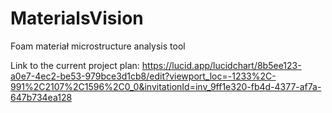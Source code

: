 # MaterialsVision
Foam materiał microstructure analysis tool

Link to the current project plan: https://lucid.app/lucidchart/8b5ee123-a0e7-4ec2-be53-979bce3d1cb8/edit?viewport_loc=-1233%2C-991%2C2107%2C1596%2C0_0&invitationId=inv_9ff1e320-fb4d-4377-af7a-647b734ea128
